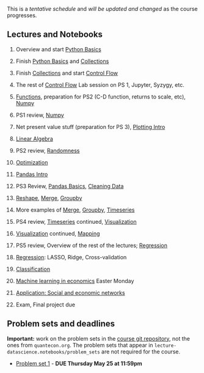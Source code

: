 This is a *tentative schedule* and *will be updated and changed* as the course progresses.

## Lectures and Notebooks
1. Overview and start [Python Basics](https://datascience.quantecon.org/python_fundamentals/basics.html)
2. Finish [Python Basics](https://datascience.quantecon.org/python_fundamentals/basics.html) and [Collections](https://datascience.quantecon.org/python_fundamentals/collections.html)
3. Finish [Collections](https://datascience.quantecon.org/python_fundamentals/collections.html) and start [Control Flow](https://datascience.quantecon.org/python_fundamentals/control_flow.html)
4. The rest of [Control Flow](https://datascience.quantecon.org/python_fundamentals/control_flow.html) Lab session on PS 1, Jupyter, Syzygy, etc. 
5. [Functions](https://datascience.quantecon.org/python_fundamentals/functions.html), preparation for PS2 (C-D function, returns to scale, etc), [Numpy](https://datascience.quantecon.org/scientific/numpy_arrays.html)
6. PS1 review, [Numpy](https://datascience.quantecon.org/scientific/numpy_arrays.html)
7. Net present value stuff (preparation for PS 3), [Plotting Intro](https://datascience.quantecon.org/scientific/plotting.html)
8. [Linear Algebra](https://datascience.quantecon.org/scientific/applied_linalg.html) 
9.  PS2 review, [Randomness](https://datascience.quantecon.org/scientific/randomness.html)
10. [Optimization](https://datascience.quantecon.org/scientific/optimization.html)

11. [Pandas Intro](https://datascience.quantecon.org/pandas/intro.html)
12. PS3 Review, [Pandas Basics](https://datascience.quantecon.org/pandas/basics.html), [Cleaning Data](https://datascience.quantecon.org/pandas/data_clean.html)
13. [Reshape](https://datascience.quantecon.org/pandas/reshape.html), [Merge](https://datascience.quantecon.org/pandas/merge.html), [Groupby](https://datascience.quantecon.org/pandas/groupby.html)
14. More examples of [Merge](https://datascience.quantecon.org/pandas/merge.html), [Groupby](https://datascience.quantecon.org/pandas/groupby.html), [Timeseries](https://datascience.quantecon.org/pandas/timeseries.html)
15. PS4 review, [Timeseries](https://datascience.quantecon.org/pandas/timeseries.html) continued, [Visualization](https://datascience.quantecon.org/applications/visualization_rules.html)
16. [Visualization](https://datascience.quantecon.org/pandas/matplotlib.html) continued, [Mapping](https://datascience.quantecon.org/applications/maps.html)
17. PS5 review, Overview of the rest of the lectures; [Regression](https://datascience.quantecon.org/applications/regression.html)
18. [Regression](https://datascience.quantecon.org/applications/regression.html): LASSO, Ridge, Cross-validation
19. [Classification](https://datascience.quantecon.org/applications/regression.html)
20. [Machine learning in economics](https://datascience.quantecon.org/applications/ml_in_economics.html) Easter Monday
21. [Application: Social and economic networks](https://github.com/doctor-phil/analyzing-economic-networks/blob/main/Analyzing_economic_networks.ipynb)
22. Exam, Final project due

## Problem sets and deadlines
**Important:** work on the problem sets in the [course git repository](https://github.com/doctor-phil/ECON323_2023_Summer/tree/master/problem_sets), not the ones from `quantecon.org`. The problem sets that appear in `lecture-datascience.notebooks/problem_sets` are not required for the course.

- [Problem set 1](./problem_sets/problem_set_1.ipynb) - **DUE Thursday May 25 at 11:59pm**
